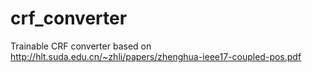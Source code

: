 # crf_converter

Trainable CRF converter based on http://hlt.suda.edu.cn/~zhli/papers/zhenghua-ieee17-coupled-pos.pdf
